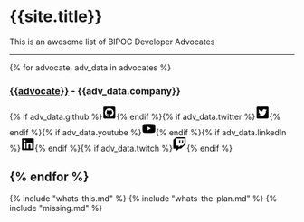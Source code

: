 # {{site.title}}

This is an awesome list of BIPOC Developer Advocates

----
{% for advocate, adv_data in advocates %}
### [{{advocate}}]({{adv_data.website}}) - {{adv_data.company}}
{% if adv_data.github %}[![github](assets/github-square-brands.png)](https://github.com/{{adv_data.github}}){% endif %}{% if adv_data.twitter %}[![twitter](assets/twitter-square-brands.png)](https://twitter.com/{{adv_data.twitter}}){% endif %}{% if adv_data.youtube %}[![youtube](assets/youtube-brands.png)]({{adv_data.youtube}}){% endif %}{% if adv_data.linkedIn %}[![linkedIn](assets/linkedin-brands.png)](https://linkedin.com/in/{{adv_data.linkedIn}}){% endif %}{% if adv_data.twitch %}[![twitch](assets/twitch-brands.png)](https://twitch.com/in/{{adv_data.twitch}}){% endif %}

{% endfor %}
----

{% include "whats-this.md" %}
{% include "whats-the-plan.md" %}
{% include "missing.md" %}
